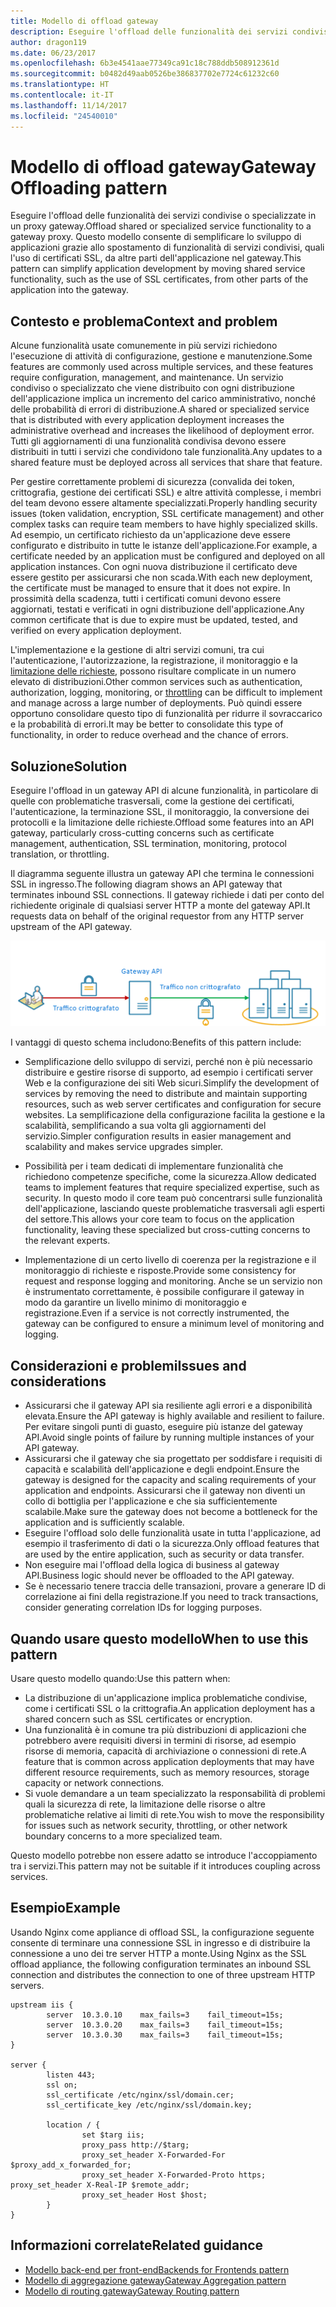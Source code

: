 ```yaml
---
title: Modello di offload gateway
description: Eseguire l'offload delle funzionalità dei servizi condivise o specializzate in un proxy gateway.
author: dragon119
ms.date: 06/23/2017
ms.openlocfilehash: 6b3e4541aae77349ca91c18c788ddb508912361d
ms.sourcegitcommit: b0482d49aab0526be386837702e7724c61232c60
ms.translationtype: HT
ms.contentlocale: it-IT
ms.lasthandoff: 11/14/2017
ms.locfileid: "24540010"
---
```

# <a name="gateway-offloading-pattern"></a><span data-ttu-id="1a4fc-103">Modello di offload gateway</span><span class="sxs-lookup"><span data-stu-id="1a4fc-103">Gateway Offloading pattern</span></span>

<span data-ttu-id="1a4fc-104">Eseguire l'offload delle funzionalità dei servizi condivise o specializzate in un proxy gateway.</span><span class="sxs-lookup"><span data-stu-id="1a4fc-104">Offload shared or specialized service functionality to a gateway proxy.</span></span> <span data-ttu-id="1a4fc-105">Questo modello consente di semplificare lo sviluppo di applicazioni grazie allo spostamento di funzionalità di servizi condivisi, quali l'uso di certificati SSL, da altre parti dell'applicazione nel gateway.</span><span class="sxs-lookup"><span data-stu-id="1a4fc-105">This pattern can simplify application development by moving shared service functionality, such as the use of SSL certificates, from other parts of the application into the gateway.</span></span>

## <a name="context-and-problem"></a><span data-ttu-id="1a4fc-106">Contesto e problema</span><span class="sxs-lookup"><span data-stu-id="1a4fc-106">Context and problem</span></span>

<span data-ttu-id="1a4fc-107">Alcune funzionalità usate comunemente in più servizi richiedono l'esecuzione di attività di configurazione, gestione e manutenzione.</span><span class="sxs-lookup"><span data-stu-id="1a4fc-107">Some features are commonly used across multiple services, and these features require configuration, management, and maintenance.</span></span> <span data-ttu-id="1a4fc-108">Un servizio condiviso o specializzato che viene distribuito con ogni distribuzione dell'applicazione implica un incremento del carico amministrativo, nonché delle probabilità di errori di distribuzione.</span><span class="sxs-lookup"><span data-stu-id="1a4fc-108">A shared or specialized service that is distributed with every application deployment increases the administrative overhead and increases the likelihood of deployment error.</span></span> <span data-ttu-id="1a4fc-109">Tutti gli aggiornamenti di una funzionalità condivisa devono essere distribuiti in tutti i servizi che condividono tale funzionalità.</span><span class="sxs-lookup"><span data-stu-id="1a4fc-109">Any updates to a shared feature must be deployed across all services that share that feature.</span></span>

<span data-ttu-id="1a4fc-110">Per gestire correttamente problemi di sicurezza (convalida dei token, crittografia, gestione dei certificati SSL) e altre attività complesse, i membri del team devono essere altamente specializzati.</span><span class="sxs-lookup"><span data-stu-id="1a4fc-110">Properly handling security issues (token validation, encryption, SSL certificate management) and other complex tasks can require team members to have highly specialized skills.</span></span> <span data-ttu-id="1a4fc-111">Ad esempio, un certificato richiesto da un'applicazione deve essere configurato e distribuito in tutte le istanze dell'applicazione.</span><span class="sxs-lookup"><span data-stu-id="1a4fc-111">For example, a certificate needed by an application must be configured and deployed on all application instances.</span></span> <span data-ttu-id="1a4fc-112">Con ogni nuova distribuzione il certificato deve essere gestito per assicurarsi che non scada.</span><span class="sxs-lookup"><span data-stu-id="1a4fc-112">With each new deployment, the certificate must be managed to ensure that it does not expire.</span></span> <span data-ttu-id="1a4fc-113">In prossimità della scadenza, tutti i certificati comuni devono essere aggiornati, testati e verificati in ogni distribuzione dell'applicazione.</span><span class="sxs-lookup"><span data-stu-id="1a4fc-113">Any common certificate that is due to expire must be updated, tested, and verified on every application deployment.</span></span>

<span data-ttu-id="1a4fc-114">L'implementazione e la gestione di altri servizi comuni, tra cui l'autenticazione, l'autorizzazione, la registrazione, il monitoraggio e la [limitazione delle richieste](./throttling.md), possono risultare complicate in un numero elevato di distribuzioni.</span><span class="sxs-lookup"><span data-stu-id="1a4fc-114">Other common services such as authentication, authorization, logging, monitoring, or [throttling](./throttling.md) can be difficult to implement and manage across a large number of deployments.</span></span> <span data-ttu-id="1a4fc-115">Può quindi essere opportuno consolidare questo tipo di funzionalità per ridurre il sovraccarico e la probabilità di errori.</span><span class="sxs-lookup"><span data-stu-id="1a4fc-115">It may be better to consolidate this type of functionality, in order to reduce overhead and the chance of errors.</span></span>

## <a name="solution"></a><span data-ttu-id="1a4fc-116">Soluzione</span><span class="sxs-lookup"><span data-stu-id="1a4fc-116">Solution</span></span>

<span data-ttu-id="1a4fc-117">Eseguire l'offload in un gateway API di alcune funzionalità, in particolare di quelle con problematiche trasversali, come la gestione dei certificati, l'autenticazione, la terminazione SSL, il monitoraggio, la conversione dei protocolli e la limitazione delle richieste.</span><span class="sxs-lookup"><span data-stu-id="1a4fc-117">Offload some features into an API gateway, particularly cross-cutting concerns such as certificate management, authentication, SSL termination, monitoring, protocol translation, or throttling.</span></span> 

<span data-ttu-id="1a4fc-118">Il diagramma seguente illustra un gateway API che termina le connessioni SSL in ingresso.</span><span class="sxs-lookup"><span data-stu-id="1a4fc-118">The following diagram shows an API gateway that terminates inbound SSL connections.</span></span> <span data-ttu-id="1a4fc-119">Il gateway richiede i dati per conto del richiedente originale di qualsiasi server HTTP a monte del gateway API.</span><span class="sxs-lookup"><span data-stu-id="1a4fc-119">It requests data on behalf of the original requestor from any HTTP server upstream of the API gateway.</span></span>

 ![](./_images/gateway-offload.png)
 
<span data-ttu-id="1a4fc-120">I vantaggi di questo schema includono:</span><span class="sxs-lookup"><span data-stu-id="1a4fc-120">Benefits of this pattern include:</span></span>

- <span data-ttu-id="1a4fc-121">Semplificazione dello sviluppo di servizi, perché non è più necessario distribuire e gestire risorse di supporto, ad esempio i certificati server Web e la configurazione dei siti Web sicuri.</span><span class="sxs-lookup"><span data-stu-id="1a4fc-121">Simplify the development of services by removing the need to distribute and maintain supporting resources, such as web server certificates and configuration for secure websites.</span></span> <span data-ttu-id="1a4fc-122">La semplificazione della configurazione facilita la gestione e la scalabilità, semplificando a sua volta gli aggiornamenti del servizio.</span><span class="sxs-lookup"><span data-stu-id="1a4fc-122">Simpler configuration results in easier management and scalability and makes service upgrades simpler.</span></span>

- <span data-ttu-id="1a4fc-123">Possibilità per i team dedicati di implementare funzionalità che richiedono competenze specifiche, come la sicurezza.</span><span class="sxs-lookup"><span data-stu-id="1a4fc-123">Allow dedicated teams to implement features that require specialized expertise, such as security.</span></span> <span data-ttu-id="1a4fc-124">In questo modo il core team può concentrarsi sulle funzionalità dell'applicazione, lasciando queste problematiche trasversali agli esperti del settore.</span><span class="sxs-lookup"><span data-stu-id="1a4fc-124">This allows your core team to focus on the application functionality, leaving these specialized but cross-cutting concerns to the relevant experts.</span></span>

- <span data-ttu-id="1a4fc-125">Implementazione di un certo livello di coerenza per la registrazione e il monitoraggio di richieste e risposte.</span><span class="sxs-lookup"><span data-stu-id="1a4fc-125">Provide some consistency for request and response logging and monitoring.</span></span> <span data-ttu-id="1a4fc-126">Anche se un servizio non è instrumentato correttamente, è possibile configurare il gateway in modo da garantire un livello minimo di monitoraggio e registrazione.</span><span class="sxs-lookup"><span data-stu-id="1a4fc-126">Even if a service is not correctly instrumented, the gateway can be configured to ensure a minimum level of monitoring and logging.</span></span>

## <a name="issues-and-considerations"></a><span data-ttu-id="1a4fc-127">Considerazioni e problemi</span><span class="sxs-lookup"><span data-stu-id="1a4fc-127">Issues and considerations</span></span>

- <span data-ttu-id="1a4fc-128">Assicurarsi che il gateway API sia resiliente agli errori e a disponibilità elevata.</span><span class="sxs-lookup"><span data-stu-id="1a4fc-128">Ensure the API gateway is highly available and resilient to failure.</span></span> <span data-ttu-id="1a4fc-129">Per evitare singoli punti di guasto, eseguire più istanze del gateway API.</span><span class="sxs-lookup"><span data-stu-id="1a4fc-129">Avoid single points of failure by running multiple instances of your API gateway.</span></span> 
- <span data-ttu-id="1a4fc-130">Assicurarsi che il gateway che sia progettato per soddisfare i requisiti di capacità e scalabilità dell'applicazione e degli endpoint.</span><span class="sxs-lookup"><span data-stu-id="1a4fc-130">Ensure the gateway is designed for the capacity and scaling requirements of your application and endpoints.</span></span> <span data-ttu-id="1a4fc-131">Assicurarsi che il gateway non diventi un collo di bottiglia per l'applicazione e che sia sufficientemente scalabile.</span><span class="sxs-lookup"><span data-stu-id="1a4fc-131">Make sure the gateway does not become a bottleneck for the application and is sufficiently scalable.</span></span>
- <span data-ttu-id="1a4fc-132">Eseguire l'offload solo delle funzionalità usate in tutta l'applicazione, ad esempio il trasferimento di dati o la sicurezza.</span><span class="sxs-lookup"><span data-stu-id="1a4fc-132">Only offload features that are used by the entire application, such as security or data transfer.</span></span>
- <span data-ttu-id="1a4fc-133">Non eseguire mai l'offload della logica di business al gateway API.</span><span class="sxs-lookup"><span data-stu-id="1a4fc-133">Business logic should never be offloaded to the API gateway.</span></span> 
- <span data-ttu-id="1a4fc-134">Se è necessario tenere traccia delle transazioni, provare a generare ID di correlazione ai fini della registrazione.</span><span class="sxs-lookup"><span data-stu-id="1a4fc-134">If you need to track transactions, consider generating correlation IDs for logging purposes.</span></span>

## <a name="when-to-use-this-pattern"></a><span data-ttu-id="1a4fc-135">Quando usare questo modello</span><span class="sxs-lookup"><span data-stu-id="1a4fc-135">When to use this pattern</span></span>

<span data-ttu-id="1a4fc-136">Usare questo modello quando:</span><span class="sxs-lookup"><span data-stu-id="1a4fc-136">Use this pattern when:</span></span>

- <span data-ttu-id="1a4fc-137">La distribuzione di un'applicazione implica problematiche condivise, come i certificati SSL o la crittografia.</span><span class="sxs-lookup"><span data-stu-id="1a4fc-137">An application deployment has a shared concern such as SSL certificates or encryption.</span></span>
- <span data-ttu-id="1a4fc-138">Una funzionalità è in comune tra più distribuzioni di applicazioni che potrebbero avere requisiti diversi in termini di risorse, ad esempio risorse di memoria, capacità di archiviazione o connessioni di rete.</span><span class="sxs-lookup"><span data-stu-id="1a4fc-138">A feature that is common across application deployments that may have different resource requirements, such as memory resources, storage capacity or network connections.</span></span>
- <span data-ttu-id="1a4fc-139">Si vuole demandare a un team specializzato la responsabilità di problemi quali la sicurezza di rete, la limitazione delle risorse o altre problematiche relative ai limiti di rete.</span><span class="sxs-lookup"><span data-stu-id="1a4fc-139">You wish to move the responsibility for issues such as network security, throttling, or other network boundary concerns to a more specialized team.</span></span>

<span data-ttu-id="1a4fc-140">Questo modello potrebbe non essere adatto se introduce l'accoppiamento tra i servizi.</span><span class="sxs-lookup"><span data-stu-id="1a4fc-140">This pattern may not be suitable if it introduces coupling across services.</span></span>

## <a name="example"></a><span data-ttu-id="1a4fc-141">Esempio</span><span class="sxs-lookup"><span data-stu-id="1a4fc-141">Example</span></span>

<span data-ttu-id="1a4fc-142">Usando Nginx come appliance di offload SSL, la configurazione seguente consente di terminare una connessione SSL in ingresso e di distribuire la connessione a uno dei tre server HTTP a monte.</span><span class="sxs-lookup"><span data-stu-id="1a4fc-142">Using Nginx as the SSL offload appliance, the following configuration terminates an inbound SSL connection and distributes the connection to one of three upstream HTTP servers.</span></span>

```
upstream iis {
        server  10.3.0.10    max_fails=3    fail_timeout=15s;
        server  10.3.0.20    max_fails=3    fail_timeout=15s;
        server  10.3.0.30    max_fails=3    fail_timeout=15s;
}

server {
        listen 443;
        ssl on;
        ssl_certificate /etc/nginx/ssl/domain.cer;
        ssl_certificate_key /etc/nginx/ssl/domain.key;

        location / {
                set $targ iis;
                proxy_pass http://$targ;
                proxy_set_header X-Forwarded-For $proxy_add_x_forwarded_for;
                proxy_set_header X-Forwarded-Proto https;
proxy_set_header X-Real-IP $remote_addr;
                proxy_set_header Host $host;
        }
}
```

## <a name="related-guidance"></a><span data-ttu-id="1a4fc-143">Informazioni correlate</span><span class="sxs-lookup"><span data-stu-id="1a4fc-143">Related guidance</span></span>

- [<span data-ttu-id="1a4fc-144">Modello back-end per front-end</span><span class="sxs-lookup"><span data-stu-id="1a4fc-144">Backends for Frontends pattern</span></span>](./backends-for-frontends.md)
- [<span data-ttu-id="1a4fc-145">Modello di aggregazione gateway</span><span class="sxs-lookup"><span data-stu-id="1a4fc-145">Gateway Aggregation pattern</span></span>](./gateway-aggregation.md)
- [<span data-ttu-id="1a4fc-146">Modello di routing gateway</span><span class="sxs-lookup"><span data-stu-id="1a4fc-146">Gateway Routing pattern</span></span>](./gateway-routing.md)

